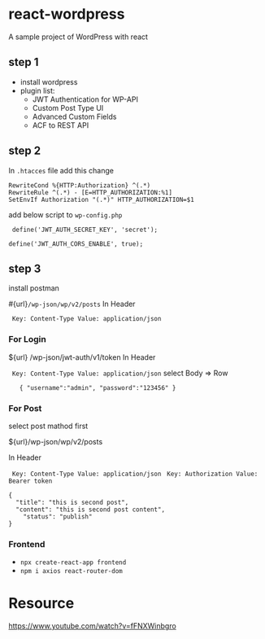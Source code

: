 # react-wordpress
A sample project of WordPress with react

## step 1
- install wordpress
- plugin list:
  - JWT Authentication for WP-API
  - Custom Post Type UI
  - Advanced Custom Fields
  - ACF to REST API
## step 2
In `.htacces` file add this change

	RewriteCond %{HTTP:Authorization} ^(.*)
	RewriteRule ^(.*) - [E=HTTP_AUTHORIZATION:%1]
	SetEnvIf Authorization "(.*)" HTTP_AUTHORIZATION=$1

add below script to `wp-config.php`

`
define('JWT_AUTH_SECRET_KEY', 'secret');`

`define('JWT_AUTH_CORS_ENABLE', true);`

## step 3
install postman

#{url}`/wp-json/wp/v2/posts`
In Header

` Key: Content-Type
Value: application/json`

### For Login
${url} /wp-json/jwt-auth/v1/token
In Header

` Key: Content-Type
Value: application/json`
select Body => Row



`   {
	    "username":"admin",
	    "password":"123456"
    }`
### For Post

select post mathod first

${url}/wp-json/wp/v2/posts

In Header

` Key: Content-Type
Value: application/json`
` Key: Authorization
Value: Bearer token`



    {
      "title": "this is second post",
      "content": "this is second post content",
    	"status": "publish"
    }
    
### Frontend
- `npx create-react-app frontend`
- `npm i axios react-router-dom`
# Resource
https://www.youtube.com/watch?v=fFNXWinbgro
